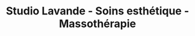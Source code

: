 ---
title: "Studio Lavande - Soins esthétique - Massothérapie"
url: /vaudreuil-dorion/studio-lavande-soins-esthetique-massotherapie/
shop: Kosmetik
---